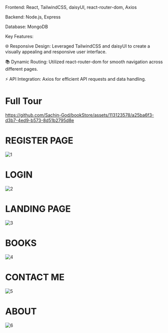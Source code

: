 Frontend: React, TailwindCSS, daisyUI, react-router-dom, Axios

Backend: Node.js, Express

Database: MongoDB

Key Features:

🌐 Responsive Design: Leveraged TailwindCSS and daisyUI to create a visually appealing and responsive user interface.

📚 Dynamic Routing: Utilized react-router-dom for smooth navigation across different pages.

⚡ API Integration: Axios for efficient API requests and data handling.

# Full Tour
https://github.com/Sachin-God/bookStore/assets/113123578/a25ba6f3-d3b7-4ed9-b573-8d51b2795d8e

# REGISTER PAGE
![1](https://github.com/Sachin-God/bookStore/assets/113123578/e0301f31-f425-4a6d-9995-548a33817290)

# LOGIN
![2](https://github.com/Sachin-God/bookStore/assets/113123578/a02af8ff-0a50-47a6-9c33-e5a4d0eb4754)

# LANDING PAGE
![3](https://github.com/Sachin-God/bookStore/assets/113123578/893b613d-6372-442f-828a-ffdf119d5e44)

# BOOKS
![4](https://github.com/Sachin-God/bookStore/assets/113123578/5b58a328-c4a7-413a-952e-913e98ab232a)

# CONTACT ME
![5](https://github.com/Sachin-God/bookStore/assets/113123578/9fc2b9b7-083c-44a7-a18a-de49ef9f5cdc)

# ABOUT
![6](https://github.com/Sachin-God/bookStore/assets/113123578/357eb814-3aec-4b3a-9b19-fee8b75202d4)
